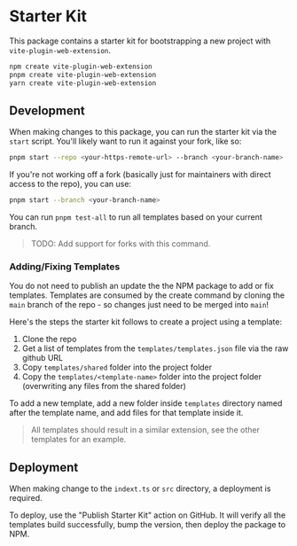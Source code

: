# Starter Kit

This package contains a starter kit for bootstrapping a new project with `vite-plugin-web-extension`.

```bash
npm create vite-plugin-web-extension
pnpm create vite-plugin-web-extension
yarn create vite-plugin-web-extension
```

## Development

When making changes to this package, you can run the starter kit via the `start` script. You'll likely want to run it against your fork, like so:

```bash
pnpm start --repo <your-https-remote-url> --branch <your-branch-name>
```

If you're not working off a fork (basically just for maintainers with direct access to the repo), you can use:

```bash
pnpm start --branch <your-branch-name>
```

You can run `pnpm test-all` to run all templates based on your current branch.

> TODO: Add support for forks with this command.

### Adding/Fixing Templates

You do not need to publish an update the the NPM package to add or fix templates. Templates are consumed by the create command by cloning the `main` branch of the repo - so changes just need to be merged into `main`!

Here's the steps the starter kit follows to create a project using a template:

1. Clone the repo
2. Get a list of templates from the `templates/templates.json` file via the raw github URL
3. Copy `templates/shared` folder into the project folder
4. Copy the `templates/<template-name>` folder into the project folder (overwriting any files from the shared folder)

To add a new template, add a new folder inside `templates` directory named after the template name, and add files for that template inside it.

> All templates should result in a similar extension, see the other templates for an example.

## Deployment

When making change to the `indext.ts` or `src` directory, a deployment is required.

To deploy, use the "Publish Starter Kit" action on GitHub. It will verify all the templates build successfully, bump the version, then deploy the package to NPM.
